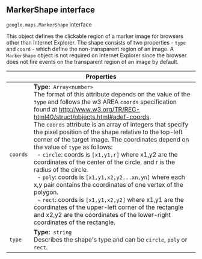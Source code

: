 <h2 id="MarkerShape"> MarkerShape interface </h2><p>
<code><span itemprop="path">google.maps</span>.<span itemprop="name">MarkerShape</span></code>
interface
</p><p>This object defines the clickable region of a marker image for browsers other than Internet Explorer. The shape consists of two properties - <code>type</code> and <code>coord</code> - which define the non-transparent region of an image. A <code>MarkerShape</code> object is not required on Internet Explorer since the browser does not fire events on the transparent region of an image by default.</p><div class="devsite-table-wrapper"><table class="properties responsive" summary="interface MarkerShape - Properties">
<thead>
<tr><th colspan="2">Properties</th>
</tr></thead>
<tbody>
<tr id="MarkerShape.coords">
<td><code><span>coords</span></code></td>
<td><div><strong>Type:</strong>&nbsp; <code>Array&lt;number&gt;</code></div>
<div class="desc">The format of this attribute depends on the value of the <code>type</code> and follows the w3 AREA <code>coords</code> specification found at <a href="http://www.w3.org/TR/REC-html40/struct/objects.html#adef-coords"> http://www.w3.org/TR/REC-html40/struct/objects.html#adef-coords</a>. <br>The <code>coords</code> attribute is an array of integers that specify the pixel position of the shape relative to the top-left corner of the target image. The coordinates depend on the value of <code>type</code> as follows: <br>&nbsp;&nbsp;- <code>circle</code>: coords is <code>[x1,y1,r]</code> where x1,y2 are the coordinates of the center of the circle, and r is the radius of the circle. <br>&nbsp;&nbsp;- <code>poly</code>: coords is <code>[x1,y1,x2,y2...xn,yn]</code> where each x,y pair contains the coordinates of one vertex of the polygon. <br>&nbsp;&nbsp;- <code>rect</code>: coords is <code>[x1,y1,x2,y2]</code> where x1,y1 are the coordinates of the upper-left corner of the rectangle and x2,y2 are the coordinates of the lower-right coordinates of the rectangle.</div></td>
</tr>
<tr id="MarkerShape.type">
<td><code><span>type</span></code></td>
<td><div><strong>Type:</strong>&nbsp; <code>string</code></div>
<div class="desc">Describes the shape's type and can be <code>circle</code>, <code>poly</code> or <code>rect</code>.</div></td>
</tr>
</tbody>
</table></div>